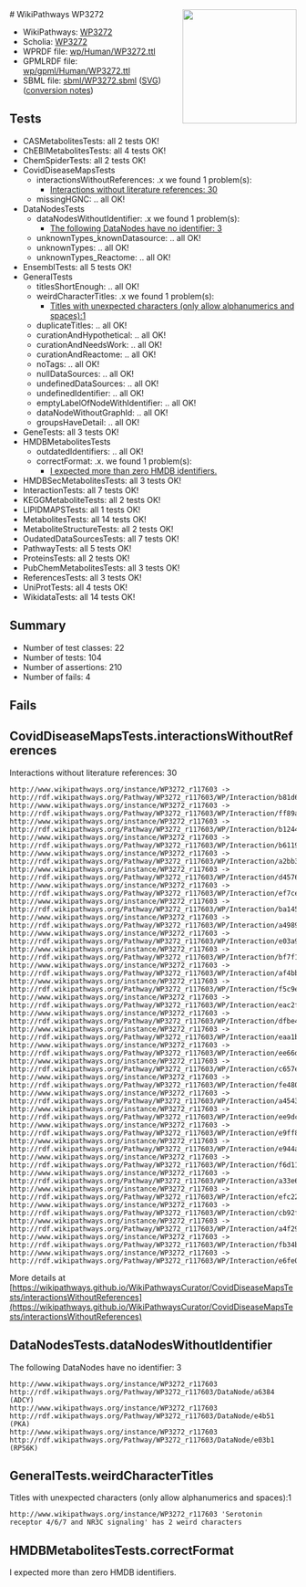 <img style="float: right; width: 200px" src="../logo.png" />
# WikiPathways WP3272

* WikiPathways: [WP3272](https://identifiers.org/wikipathways:WP3272)
* Scholia: [WP3272](https://scholia.toolforge.org/wikipathways/WP3272)
* WPRDF file: [wp/Human/WP3272.ttl](../wp/Human/WP3272.ttl)
* GPMLRDF file: [wp/gpml/Human/WP3272.ttl](../wp/gpml/Human/WP3272.ttl)
* SBML file: [sbml/WP3272.sbml](../sbml/WP3272.sbml) ([SVG](../sbml/WP3272.svg)) ([conversion notes](../sbml/WP3272.txt))

## Tests
* CASMetabolitesTests: all 2 tests OK!
* ChEBIMetabolitesTests: all 4 tests OK!
* ChemSpiderTests: all 2 tests OK!
* CovidDiseaseMapsTests
    * interactionsWithoutReferences: .x we found 1 problem(s):
        * [Interactions without literature references: 30](#9701cd1f)
    * missingHGNC: .. all OK!
* DataNodesTests
    * dataNodesWithoutIdentifier: .x we found 1 problem(s):
        * [The following DataNodes have no identifier: 3](#d2d32fa2)
    * unknownTypes_knownDatasource: .. all OK!
    * unknownTypes: .. all OK!
    * unknownTypes_Reactome: .. all OK!
* EnsemblTests: all 5 tests OK!
* GeneralTests
    * titlesShortEnough: .. all OK!
    * weirdCharacterTitles: .x we found 1 problem(s):
        * [Titles with unexpected characters (only allow alphanumerics and spaces):1](#fda87b3f)
    * duplicateTitles: .. all OK!
    * curationAndHypothetical: .. all OK!
    * curationAndNeedsWork: .. all OK!
    * curationAndReactome: .. all OK!
    * noTags: .. all OK!
    * nullDataSources: .. all OK!
    * undefinedDataSources: .. all OK!
    * undefinedIdentifier: .. all OK!
    * emptyLabelOfNodeWithIdentifier: .. all OK!
    * dataNodeWithoutGraphId: .. all OK!
    * groupsHaveDetail: .. all OK!
* GeneTests: all 3 tests OK!
* HMDBMetabolitesTests
    * outdatedIdentifiers: .. all OK!
    * correctFormat: .x. we found 1 problem(s):
        * [I expected more than zero HMDB identifiers.](#ad154c1e)
* HMDBSecMetabolitesTests: all 3 tests OK!
* InteractionTests: all 7 tests OK!
* KEGGMetaboliteTests: all 2 tests OK!
* LIPIDMAPSTests: all 1 tests OK!
* MetabolitesTests: all 14 tests OK!
* MetaboliteStructureTests: all 2 tests OK!
* OudatedDataSourcesTests: all 7 tests OK!
* PathwayTests: all 5 tests OK!
* ProteinsTests: all 2 tests OK!
* PubChemMetabolitesTests: all 3 tests OK!
* ReferencesTests: all 3 tests OK!
* UniProtTests: all 4 tests OK!
* WikidataTests: all 14 tests OK!


## Summary

* Number of test classes: 22
* Number of tests: 104
* Number of assertions: 210
* Number of fails: 4

## Fails

<a name="9701cd1f" />

## CovidDiseaseMapsTests.interactionsWithoutReferences

Interactions without literature references: 30
```
http://www.wikipathways.org/instance/WP3272_r117603 -> http://rdf.wikipathways.org/Pathway/WP3272_r117603/WP/Interaction/b81d6
http://www.wikipathways.org/instance/WP3272_r117603 -> http://rdf.wikipathways.org/Pathway/WP3272_r117603/WP/Interaction/ff89a
http://www.wikipathways.org/instance/WP3272_r117603 -> http://rdf.wikipathways.org/Pathway/WP3272_r117603/WP/Interaction/b1244
http://www.wikipathways.org/instance/WP3272_r117603 -> http://rdf.wikipathways.org/Pathway/WP3272_r117603/WP/Interaction/b6119
http://www.wikipathways.org/instance/WP3272_r117603 -> http://rdf.wikipathways.org/Pathway/WP3272_r117603/WP/Interaction/a2bb3
http://www.wikipathways.org/instance/WP3272_r117603 -> http://rdf.wikipathways.org/Pathway/WP3272_r117603/WP/Interaction/d4576
http://www.wikipathways.org/instance/WP3272_r117603 -> http://rdf.wikipathways.org/Pathway/WP3272_r117603/WP/Interaction/ef7ce
http://www.wikipathways.org/instance/WP3272_r117603 -> http://rdf.wikipathways.org/Pathway/WP3272_r117603/WP/Interaction/ba145
http://www.wikipathways.org/instance/WP3272_r117603 -> http://rdf.wikipathways.org/Pathway/WP3272_r117603/WP/Interaction/a4989
http://www.wikipathways.org/instance/WP3272_r117603 -> http://rdf.wikipathways.org/Pathway/WP3272_r117603/WP/Interaction/e03a9
http://www.wikipathways.org/instance/WP3272_r117603 -> http://rdf.wikipathways.org/Pathway/WP3272_r117603/WP/Interaction/bf7f1
http://www.wikipathways.org/instance/WP3272_r117603 -> http://rdf.wikipathways.org/Pathway/WP3272_r117603/WP/Interaction/af4bb
http://www.wikipathways.org/instance/WP3272_r117603 -> http://rdf.wikipathways.org/Pathway/WP3272_r117603/WP/Interaction/f5c9e
http://www.wikipathways.org/instance/WP3272_r117603 -> http://rdf.wikipathways.org/Pathway/WP3272_r117603/WP/Interaction/eac2f
http://www.wikipathways.org/instance/WP3272_r117603 -> http://rdf.wikipathways.org/Pathway/WP3272_r117603/WP/Interaction/dfbe4
http://www.wikipathways.org/instance/WP3272_r117603 -> http://rdf.wikipathways.org/Pathway/WP3272_r117603/WP/Interaction/eaa1b
http://www.wikipathways.org/instance/WP3272_r117603 -> http://rdf.wikipathways.org/Pathway/WP3272_r117603/WP/Interaction/ee66d
http://www.wikipathways.org/instance/WP3272_r117603 -> http://rdf.wikipathways.org/Pathway/WP3272_r117603/WP/Interaction/c657e
http://www.wikipathways.org/instance/WP3272_r117603 -> http://rdf.wikipathways.org/Pathway/WP3272_r117603/WP/Interaction/fe480
http://www.wikipathways.org/instance/WP3272_r117603 -> http://rdf.wikipathways.org/Pathway/WP3272_r117603/WP/Interaction/a4543
http://www.wikipathways.org/instance/WP3272_r117603 -> http://rdf.wikipathways.org/Pathway/WP3272_r117603/WP/Interaction/ee9dc
http://www.wikipathways.org/instance/WP3272_r117603 -> http://rdf.wikipathways.org/Pathway/WP3272_r117603/WP/Interaction/e9ff8
http://www.wikipathways.org/instance/WP3272_r117603 -> http://rdf.wikipathways.org/Pathway/WP3272_r117603/WP/Interaction/e944a
http://www.wikipathways.org/instance/WP3272_r117603 -> http://rdf.wikipathways.org/Pathway/WP3272_r117603/WP/Interaction/f6d11
http://www.wikipathways.org/instance/WP3272_r117603 -> http://rdf.wikipathways.org/Pathway/WP3272_r117603/WP/Interaction/a33e6
http://www.wikipathways.org/instance/WP3272_r117603 -> http://rdf.wikipathways.org/Pathway/WP3272_r117603/WP/Interaction/efc22
http://www.wikipathways.org/instance/WP3272_r117603 -> http://rdf.wikipathways.org/Pathway/WP3272_r117603/WP/Interaction/cb92f
http://www.wikipathways.org/instance/WP3272_r117603 -> http://rdf.wikipathways.org/Pathway/WP3272_r117603/WP/Interaction/a4f29
http://www.wikipathways.org/instance/WP3272_r117603 -> http://rdf.wikipathways.org/Pathway/WP3272_r117603/WP/Interaction/fb34b
http://www.wikipathways.org/instance/WP3272_r117603 -> http://rdf.wikipathways.org/Pathway/WP3272_r117603/WP/Interaction/e6fe0
```

More details at [https://wikipathways.github.io/WikiPathwaysCurator/CovidDiseaseMapsTests/interactionsWithoutReferences](https://wikipathways.github.io/WikiPathwaysCurator/CovidDiseaseMapsTests/interactionsWithoutReferences)

<a name="d2d32fa2" />

## DataNodesTests.dataNodesWithoutIdentifier

The following DataNodes have no identifier: 3
```
http://www.wikipathways.org/instance/WP3272_r117603 http://rdf.wikipathways.org/Pathway/WP3272_r117603/DataNode/a6384 (ADCY)
http://www.wikipathways.org/instance/WP3272_r117603 http://rdf.wikipathways.org/Pathway/WP3272_r117603/DataNode/e4b51 (PKA)
http://www.wikipathways.org/instance/WP3272_r117603 http://rdf.wikipathways.org/Pathway/WP3272_r117603/DataNode/e03b1 (RPS6K)
```

<a name="fda87b3f" />

## GeneralTests.weirdCharacterTitles

Titles with unexpected characters (only allow alphanumerics and spaces):1
```
http://www.wikipathways.org/instance/WP3272_r117603 'Serotonin receptor 4/6/7 and NR3C signaling' has 2 weird characters
```

<a name="ad154c1e" />

## HMDBMetabolitesTests.correctFormat

I expected more than zero HMDB identifiers.
